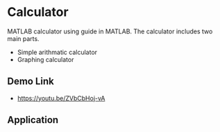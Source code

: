 # Calculator


MATLAB calculator using guide in MATLAB.
The calculator includes two main parts.

- Simple arithmatic calculator
- Graphing calculator
## Demo Link
- https://youtu.be/ZVbCbHoj-vA
## Application
